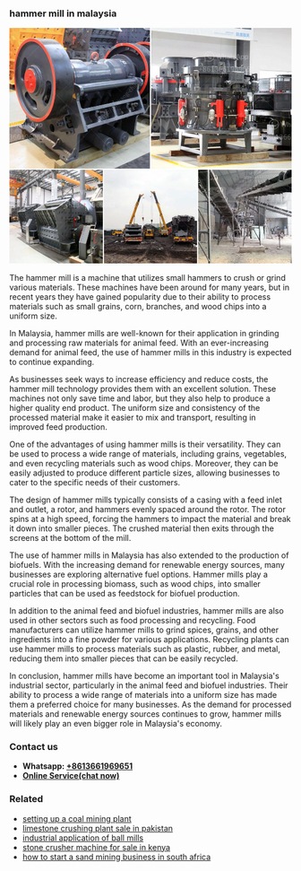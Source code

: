 <h3>hammer mill in malaysia</h3><img src='1708309580.jpg' alt=''><p>The hammer mill is a machine that utilizes small hammers to crush or grind various materials. These machines have been around for many years, but in recent years they have gained popularity due to their ability to process materials such as small grains, corn, branches, and wood chips into a uniform size.</p><p>In Malaysia, hammer mills are well-known for their application in grinding and processing raw materials for animal feed. With an ever-increasing demand for animal feed, the use of hammer mills in this industry is expected to continue expanding.</p><p>As businesses seek ways to increase efficiency and reduce costs, the hammer mill technology provides them with an excellent solution. These machines not only save time and labor, but they also help to produce a higher quality end product. The uniform size and consistency of the processed material make it easier to mix and transport, resulting in improved feed production.</p><p>One of the advantages of using hammer mills is their versatility. They can be used to process a wide range of materials, including grains, vegetables, and even recycling materials such as wood chips. Moreover, they can be easily adjusted to produce different particle sizes, allowing businesses to cater to the specific needs of their customers.</p><p>The design of hammer mills typically consists of a casing with a feed inlet and outlet, a rotor, and hammers evenly spaced around the rotor. The rotor spins at a high speed, forcing the hammers to impact the material and break it down into smaller pieces. The crushed material then exits through the screens at the bottom of the mill.</p><p>The use of hammer mills in Malaysia has also extended to the production of biofuels. With the increasing demand for renewable energy sources, many businesses are exploring alternative fuel options. Hammer mills play a crucial role in processing biomass, such as wood chips, into smaller particles that can be used as feedstock for biofuel production.</p><p>In addition to the animal feed and biofuel industries, hammer mills are also used in other sectors such as food processing and recycling. Food manufacturers can utilize hammer mills to grind spices, grains, and other ingredients into a fine powder for various applications. Recycling plants can use hammer mills to process materials such as plastic, rubber, and metal, reducing them into smaller pieces that can be easily recycled.</p><p>In conclusion, hammer mills have become an important tool in Malaysia's industrial sector, particularly in the animal feed and biofuel industries. Their ability to process a wide range of materials into a uniform size has made them a preferred choice for many businesses. As the demand for processed materials and renewable energy sources continues to grow, hammer mills will likely play an even bigger role in Malaysia's economy.</p><h3>Contact us</h3><ul><li><strong>Whatsapp:&nbsp;<a href="https://wa.me/8613661969651">+8613661969651</a></strong></li><li><a href="https://swt.shibang-china.com/?git&amp;zhl&amp;hammer mill in malaysia"><strong>Online Service(chat now)</strong></a></li></ul><h3>Related</h3><ul><li><a href='setting up a coal mining plant.md'>setting up a coal mining plant</a></li><li><a href='limestone crushing plant sale in pakistan.md'>limestone crushing plant sale in pakistan</a></li><li><a href='industrial application of ball mills.md'>industrial application of ball mills</a></li><li><a href='stone crusher machine for sale in kenya.md'>stone crusher machine for sale in kenya</a></li><li><a href='how to start a sand mining business in south africa.md'>how to start a sand mining business in south africa</a></li></ul>